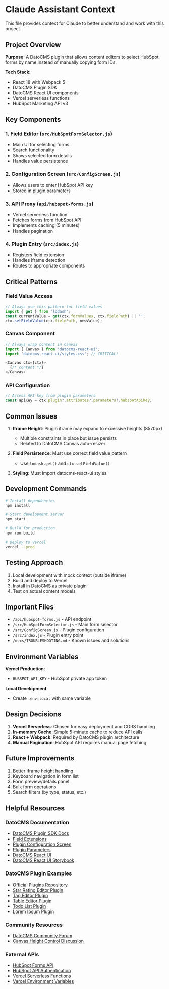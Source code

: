 # Claude Assistant Context

This file provides context for Claude to better understand and work with this project.

## Project Overview

**Purpose**: A DatoCMS plugin that allows content editors to select HubSpot forms by name instead of manually copying form IDs.

**Tech Stack**:
- React 18 with Webpack 5
- DatoCMS Plugin SDK
- DatoCMS React UI components
- Vercel serverless functions
- HubSpot Marketing API v3

## Key Components

### 1. Field Editor (`src/HubSpotFormSelector.js`)
- Main UI for selecting forms
- Search functionality
- Shows selected form details
- Handles value persistence

### 2. Configuration Screen (`src/ConfigScreen.js`)
- Allows users to enter HubSpot API key
- Stored in plugin parameters

### 3. API Proxy (`api/hubspot-forms.js`)
- Vercel serverless function
- Fetches forms from HubSpot API
- Implements caching (5 minutes)
- Handles pagination

### 4. Plugin Entry (`src/index.js`)
- Registers field extension
- Handles iframe detection
- Routes to appropriate components

## Critical Patterns

### Field Value Access
```javascript
// Always use this pattern for field values
import { get } from 'lodash';
const currentValue = get(ctx.formValues, ctx.fieldPath) || '';
ctx.setFieldValue(ctx.fieldPath, newValue);
```

### Canvas Component
```javascript
// Always wrap content in Canvas
import { Canvas } from 'datocms-react-ui';
import 'datocms-react-ui/styles.css'; // CRITICAL!

<Canvas ctx={ctx}>
  {/* content */}
</Canvas>
```

### API Configuration
```javascript
// Access API key from plugin parameters
const apiKey = ctx.plugin?.attributes?.parameters?.hubspotApiKey;
```

## Common Issues

1. **Iframe Height**: Plugin iframe may expand to excessive heights (8570px)
   - Multiple constraints in place but issue persists
   - Related to DatoCMS Canvas auto-resizer

2. **Field Persistence**: Must use correct field value pattern
   - Use `lodash.get()` and `ctx.setFieldValue()`

3. **Styling**: Must import datocms-react-ui styles

## Development Commands

```bash
# Install dependencies
npm install

# Start development server
npm start

# Build for production
npm run build

# Deploy to Vercel
vercel --prod
```

## Testing Approach

1. Local development with mock context (outside iframe)
2. Build and deploy to Vercel
3. Install in DatoCMS as private plugin
4. Test on actual content models

## Important Files

- `/api/hubspot-forms.js` - API endpoint
- `/src/HubSpotFormSelector.js` - Main form selector
- `/src/ConfigScreen.js` - Plugin configuration
- `/src/index.js` - Plugin entry point
- `/docs/TROUBLESHOOTING.md` - Known issues and solutions

## Environment Variables

**Vercel Production**:
- `HUBSPOT_API_KEY` - HubSpot private app token

**Local Development**:
- Create `.env.local` with same variable

## Design Decisions

1. **Vercel Serverless**: Chosen for easy deployment and CORS handling
2. **In-memory Cache**: Simple 5-minute cache to reduce API calls
3. **React + Webpack**: Required by DatoCMS plugin architecture
4. **Manual Pagination**: HubSpot API requires manual page fetching

## Future Improvements

1. Better iframe height handling
2. Keyboard navigation in form list
3. Form preview/details panel
4. Bulk form operations
5. Search filters (by type, status, etc.)

## Helpful Resources

### DatoCMS Documentation
- [DatoCMS Plugin SDK Docs](https://www.datocms.com/docs/plugin-sdk)
- [Field Extensions](https://www.datocms.com/docs/plugin-sdk/field-extensions)
- [Plugin Configuration Screen](https://www.datocms.com/docs/plugin-sdk/configuration-screen)
- [Plugin Parameters](https://www.datocms.com/docs/plugin-sdk/plugin-parameters)
- [DatoCMS React UI](https://github.com/datocms/react-ui)
- [DatoCMS React UI Storybook](https://datocms-react-ui.netlify.app/)

### DatoCMS Plugin Examples
- [Official Plugins Repository](https://github.com/datocms/plugins)
- [Star Rating Editor Plugin](https://github.com/datocms/plugins/tree/master/star-rating-editor)
- [Tag Editor Plugin](https://github.com/datocms/plugins/tree/master/tag-editor)
- [Table Editor Plugin](https://github.com/datocms/plugins/tree/master/table-editor)
- [Todo List Plugin](https://github.com/datocms/plugins/tree/master/todo-list)
- [Lorem Ipsum Plugin](https://github.com/datocms/plugins/tree/master/lorem-ipsum)

### Community Resources
- [DatoCMS Community Forum](https://community.datocms.com/)
- [Canvas Height Control Discussion](https://community.datocms.com/t/control-canvas-height/4931)

### External APIs
- [HubSpot Forms API](https://developers.hubspot.com/docs/api/marketing/forms)
- [HubSpot API Authentication](https://developers.hubspot.com/docs/api/private-apps)
- [Vercel Serverless Functions](https://vercel.com/docs/functions)
- [Vercel Environment Variables](https://vercel.com/docs/concepts/projects/environment-variables)